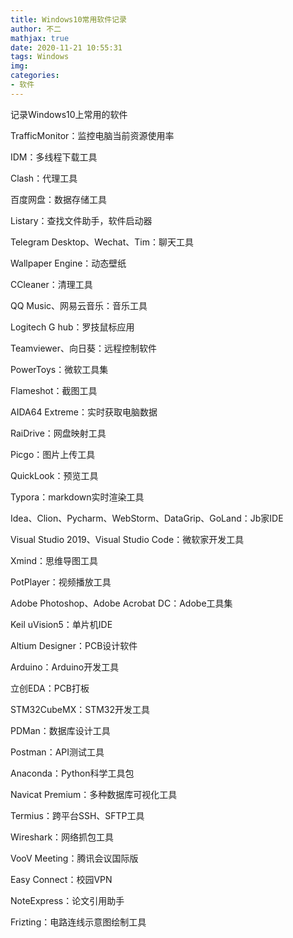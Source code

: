 ```yaml
---
title: Windows10常用软件记录
author: 不二
mathjax: true
date: 2020-11-21 10:55:31
tags: Windows
img:
categories: 
- 软件
---
```


记录Windows10上常用的软件

TrafficMonitor：监控电脑当前资源使用率

IDM：多线程下载工具

Clash：代理工具

百度网盘：数据存储工具

Listary：查找文件助手，软件启动器

Telegram Desktop、Wechat、Tim：聊天工具

Wallpaper Engine：动态壁纸

CCleaner：清理工具

QQ Music、网易云音乐：音乐工具

Logitech G hub：罗技鼠标应用

Teamviewer、向日葵：远程控制软件

PowerToys：微软工具集

Flameshot：截图工具

AIDA64 Extreme：实时获取电脑数据

RaiDrive：网盘映射工具

Picgo：图片上传工具

QuickLook：预览工具

Typora：markdown实时渲染工具

Idea、Clion、Pycharm、WebStorm、DataGrip、GoLand：Jb家IDE

Visual Studio 2019、Visual Studio Code：微软家开发工具

Xmind：思维导图工具

PotPlayer：视频播放工具

Adobe Photoshop、Adobe Acrobat DC：Adobe工具集

Keil uVision5：单片机IDE

Altium Designer：PCB设计软件

Arduino：Arduino开发工具

立创EDA：PCB打板

STM32CubeMX：STM32开发工具

PDMan：数据库设计工具

Postman：API测试工具

Anaconda：Python科学工具包

Navicat Premium：多种数据库可视化工具

Termius：跨平台SSH、SFTP工具

Wireshark：网络抓包工具

VooV Meeting：腾讯会议国际版

Easy Connect：校园VPN

NoteExpress：论文引用助手

Frizting：电路连线示意图绘制工具